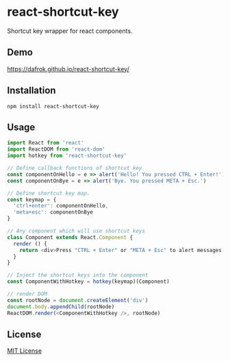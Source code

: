 # react-shortcut-key
Shortcut key wrapper for react components.

## Demo

https://dafrok.github.io/react-shortcut-key/

## Installation

```
npm install react-shortcut-key
```

## Usage

```javascript
import React from 'react'
import ReactDOM from 'react-dom'
import hotkey from 'react-shortcut-key'

// Define callback functions of shortcut key
const componentOnHello = e => alert('Hello! You pressed CTRL + Enter!')
const componentOnBye = e => alert('Bye. You pressed META + Esc.')

// Define shortcut key map.
const keymap = {
  'ctrl+enter': componentOnHello,
  'meta+esc': componentOnBye
}

// Any component which will use shortcut keys
class Component extends React.Component {
  render () {
    return <div>Press "CTRL + Enter" or "META + Esc" to alert messages.</div>
  }
}

// Inject the shortcut keys into the component
const ComponentWithHotkey = hotkey(keymap)(Component)

// render DOM
const rootNode = document.createElement('div')
document.body.appendChild(rootNode)
ReactDOM.render(<ComponentWithHotkey />, rootNode)
```

## License

[MIT License](https://github.com/Dafrok/react-shortcut-key/blob/master/LICENSE)
